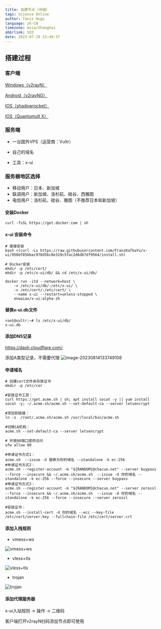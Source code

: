 ```yaml
---
title: 自建节点（详细）
tags: Science Online
author: Taniz Hugo
language: zh-CN
timezone: Asia/Shanghai
abbrlink: SO3
date: 2023-07-29 15:49:37
---
```




## 搭建过程

### 客户端

[Windows（v2rayN）](https://github.com/2dust/v2rayN/releases/tag/6.23)

[Android（v2rayNG）](https://github.com/2dust/v2rayNG/releases/tag/1.8.5)

[IOS（shadowrocket）](https://apps.apple.com/app/shadowrocket/id932747118)

[IOS（Quantumult X）](https://apps.apple.com/us/app/quantumult-x/id1443988620)

### 服务端

* 一台国外VPS（运营商：Vultr）

* 自己的域名

* 工具：x-ui

  

### 服务器地区选择

* 移动用户：日本、新加坡
* 联调用户：新加坡、洛杉矶、硅谷、西雅图
* 电信用户：洛杉矶、硅谷、雅图（不推荐日本和新加坡）



#### 安装Docker

```shell
curl -fsSL https://get.docker.com | sh
```



#### x-ui 安装命令

```shell
# 直接安装
bash <(curl -Ls https://raw.githubusercontent.com/FranzKafkaYu/x-ui/956bf85bbac978d56c0e319c5fac2d6db7df9564/install.sh)

# Docker安装
mkdir -p /etc/cert/
mkdir -p /etc/x-ui/db/ && cd /etc/x-ui/db/

docker run -itd --network=host \
    -v /etc/x-ui/db/:/etc/x-ui/ \
    -v /etc/cert/:/etc/cert/ \
    --name x-ui --restart=unless-stopped \
    enwaiax/x-ui:alpha-zh
```



#### 替换x-ui.db文件

```shell
root@vultr:~# ls /etc/x-ui/db/
x-ui.db
```



#### 添加DNS记录

https://dash.cloudflare.com/

添加A类型记录，不需要代理
![image-20230814133749108](https://s2.loli.net/2023/08/20/FVfln4DrjaoyBgz.png)



#### 申请域名

```shell
# 创建cert文件夹存放证书
mkdir -p /etc/cer

#安装证书工具：
curl https://get.acme.sh | sh; apt install socat -y || yum install socat -y; ~/.acme.sh/acme.sh --set-default-ca --server letsencrypt

#添加软链接：
ln -s  /root/.acme.sh/acme.sh /usr/local/bin/acme.sh

#切换CA机构： 
acme.sh --set-default-ca --server letsencrypt

# 开放80端口提供访问
ufw allow 80

#申请证书方式1： 
acme.sh  --issue -d 替换为你的域名 --standalone -k ec-256
#申请证书方式2： 
acme.sh --register-account -m "${RANDOM}@chacuo.net" --server buypass --force --insecure && ~/.acme.sh/acme.sh  --issue -d 你的域名 --standalone -k ec-256 --force --insecure --server buypass
#申请证书方式3：
acme.sh --register-account -m "${RANDOM}@chacuo.net" --server zerossl --force --insecure && ~/.acme.sh/acme.sh  --issue -d 你的域名 --standalone -k ec-256 --force --insecure --server zerossl

#安装证书：
acme.sh --install-cert -d 你的域名 --ecc --key-file /etc/cert/server.key --fullchain-file /etc/cert/server.crt
```



#### 添加入栈规则

* vmess+ws

![vmess+ws](https://s2.loli.net/2023/08/20/s4tM81kXgW3uiwC.jpg)

* vless+tls

![vless+tls](https://s2.loli.net/2023/08/21/RwcY2O3V41FnzUW.jpg)

* trojan

![trojan](https://s2.loli.net/2023/08/20/jaXf3UxIy1coSh9.jpg)



#### 添加代理服务器

x-ui入站规则 -> 操作 -> 二维码

客户端打开v2rayN扫码添加节点即可使用
